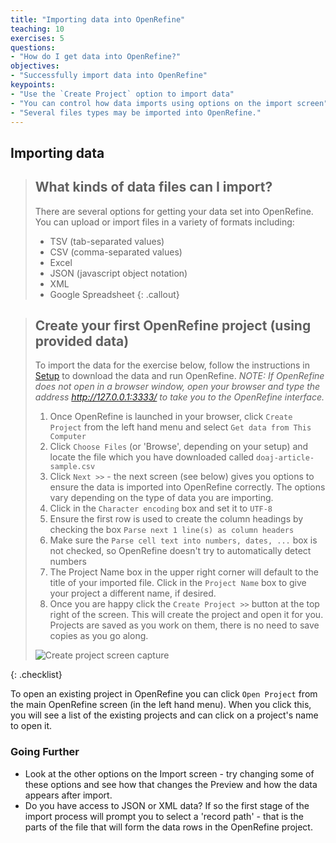 ```yaml
---
title: "Importing data into OpenRefine"
teaching: 10
exercises: 5
questions:
- "How do I get data into OpenRefine?"
objectives:
- "Successfully import data into OpenRefine"
keypoints:
- "Use the `Create Project` option to import data"
- "You can control how data imports using options on the import screen"
- "Several files types may be imported into OpenRefine."
---
```


## Importing data

>## What kinds of data files can I import?
>There are several options for getting your data set into OpenRefine. You can upload or import files in a variety of formats including:
>
>* TSV (tab-separated values)
>* CSV (comma-separated values)
>* Excel
>* JSON (javascript object notation)
>* XML
>* Google Spreadsheet
{: .callout}

>## Create your first OpenRefine project (using provided data)
>
> To import the data for the exercise below, follow the instructions in [Setup](https://librarycarpentry.github.io/lc-open-refine/setup.html) to download the data and run OpenRefine. *NOTE: If OpenRefine does not open in a browser window, open your browser and type the address <http://127.0.0.1:3333/> to take you to the OpenRefine interface.*
>
>1. Once OpenRefine is launched in your browser, click `Create Project` from the left hand menu and select `Get data from This Computer`
>2. Click `Choose Files` (or 'Browse', depending on your setup) and locate the file which you have downloaded called `doaj-article-sample.csv`
>3. Click `Next >>` - the next screen (see below) gives you options to ensure the data is imported into OpenRefine correctly. The options vary depending on the type of data you are importing.
>4. Click in the `Character encoding` box and set it to `UTF-8`
>5. Ensure the first row is used to create the column headings by checking the box `Parse next 1 line(s) as column headers`
>6. Make sure the `Parse cell text into numbers, dates, ...` box is not checked, so OpenRefine doesn't try to automatically detect numbers
>7. The Project Name box in the upper right corner will default to the title of your imported file. Click in the `Project Name` box to give your project a different name, if desired.
>8. Once you are happy click the `Create Project >>` button at the top right of the screen. This will create the project and open it for you. Projects are saved as you work on them, there is no need to save copies as you go along.
>   
> ![Create project screen capture](../assets/img/openrefine_ui.png)
>
{: .checklist}

To open an existing project in OpenRefine you can click `Open Project` from the main OpenRefine screen (in the left hand menu). When you click this, you will see a list of the existing projects and can click on a project's name to open it.

### Going Further
* Look at the other options on the Import screen - try changing some of these options and see how that changes the Preview and how the data appears after import.
* Do you have access to JSON or XML data? If so the first stage of the import process will prompt you to select a 'record path' - that is the parts of the file that will form the data rows in the OpenRefine project.
